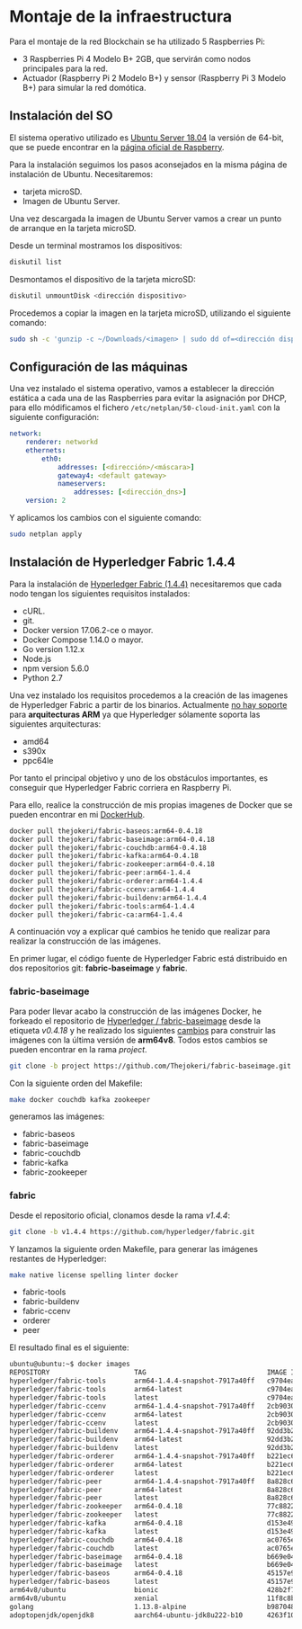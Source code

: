 # Montaje de la infraestructura

Para el montaje de la red Blockchain se ha utilizado 5 Raspberries Pi:

- 3 Raspberries Pi 4 Modelo B+ 2GB, que servirán como nodos principales para la red.
- Actuador (Raspberry Pi 2 Modelo B+) y sensor (Raspberry Pi 3 Modelo B+) para simular la red domótica.


## Instalación del SO

El sistema operativo utilizado es [Ubuntu Server 18.04](https://ubuntu.com/download/raspberry-pi/thank-you?version=18.04.4&architecture=arm64+raspi3) la versión de 64-bit, que se puede encontrar en la [página oficial de Raspberry](https://www.raspberrypi.org/downloads/).

Para la instalación seguimos los pasos aconsejados en la misma página de instalación de Ubuntu. Necesitaremos: 

- tarjeta microSD.
- Imagen de Ubuntu Server.

Una vez descargada la imagen de Ubuntu Server vamos a crear un punto de arranque en la tarjeta microSD.

Desde un terminal mostramos los dispositivos:

```bash
diskutil list
```

Desmontamos el dispositivo de la tarjeta microSD:

```bash
diskutil unmountDisk <dirección dispositivo>
```

Procedemos a copiar la imagen en la tarjeta microSD, utilizando el siguiente comando:

```bash
sudo sh -c 'gunzip -c ~/Downloads/<imagen> | sudo dd of=<dirección dispositivo> bs=32m'
```

## Configuración de las máquinas

Una vez instalado el sistema operativo, vamos a establecer la dirección estática a cada una de las Raspberries para evitar la asignación por DHCP, para ello módificamos el fichero `/etc/netplan/50-cloud-init.yaml` con la siguiente configuración:

```yaml
network:
    renderer: networkd
    ethernets:
        eth0:
            addresses: [<dirección>/<máscara>]
            gateway4: <default gateway>
            nameservers:
                addresses: [<dirección_dns>]
    version: 2
```

Y aplicamos los cambios con el siguiente comando:

```bash
sudo netplan apply
```

## Instalación de Hyperledger Fabric 1.4.4

Para la instalación de [Hyperledger Fabric (1.4.4)](https://hyperledger-fabric.readthedocs.io/en/release-1.4/) necesitaremos que cada nodo tengan los siguientes requisitos instalados:

- cURL.
- git.
- Docker version 17.06.2-ce o mayor.
- Docker Compose 1.14.0 o mayor.
- Go version 1.12.x
- Node.js
- npm version 5.6.0
- Python 2.7

Una vez instalado los requisitos procedemos a la creación de las imagenes de Hyperledger Fabric a partir de los binarios. Actualmente [no hay soporte](https://jira.hyperledger.org/browse/FAB-11117?jql=text%20~%20%22aarch64%22) para **arquitecturas ARM** ya que Hyperledger sólamente soporta las siguientes arquitecturas:

- amd64
- s390x
- ppc64le

Por tanto el principal objetivo y uno de los obstáculos importantes, es conseguir que Hyperledger Fabric corriera en Raspberry Pi.

Para ello, realice la construcción de mis propias imagenes de Docker que se pueden encontrar en mi [DockerHub](https://hub.docker.com/search?q=thejokeri&type=image&architecture=arm64). 

```bash
docker pull thejokeri/fabric-baseos:arm64-0.4.18
docker pull thejokeri/fabric-baseimage:arm64-0.4.18
docker pull thejokeri/fabric-couchdb:arm64-0.4.18
docker pull thejokeri/fabric-kafka:arm64-0.4.18
docker pull thejokeri/fabric-zookeeper:arm64-0.4.18
docker pull thejokeri/fabric-peer:arm64-1.4.4
docker pull thejokeri/fabric-orderer:arm64-1.4.4
docker pull thejokeri/fabric-ccenv:arm64-1.4.4
docker pull thejokeri/fabric-buildenv:arm64-1.4.4
docker pull thejokeri/fabric-tools:arm64-1.4.4
docker pull thejokeri/fabric-ca:arm64-1.4.4
```


A continuación voy a explicar qué cambios he tenido que realizar para realizar la construcción de las imágenes.


En primer lugar, el código fuente de Hyperledger Fabric está distribuido en dos repositorios git: **fabric-baseimage** y **fabric**.

### fabric-baseimage

Para poder llevar acabo la construcción de las imágenes Docker, he forkeado el repositorio de [Hyperledger / fabric-baseimage](https://github.com/hyperledger/fabric-baseimage) desde la etiqueta *v0.4.18* y he realizado los siguientes [cambios](https://github.com/Thejokeri/fabric-baseimage/commit/f3dfc7bcbdbd62c0c391aa3ce7eeb594ed6a3309) para construir las imágenes con la última versión de **arm64v8**. Todos estos cambios se pueden encontrar en la rama *project*.

```bash
git clone -b project https://github.com/Thejokeri/fabric-baseimage.git
```

Con la siguiente orden del Makefile:

```bash
make docker couchdb kafka zookeeper
```

generamos las imágenes:

- fabric-baseos
- fabric-baseimage
- fabric-couchdb
- fabric-kafka
- fabric-zookeeper

### fabric

Desde el repositorio oficial, clonamos desde la rama *v1.4.4*:

```bash
git clone -b v1.4.4 https://github.com/hyperledger/fabric.git
```

Y lanzamos la siguiente orden Makefile, para generar las imágenes restantes de Hyperledger:

```bash
make native license spelling linter docker
```

- fabric-tools
- fabric-buildenv
- fabric-ccenv
- orderer
- peer

El resultado final es el siguiente:

```bash
ubuntu@ubuntu:~$ docker images
REPOSITORY                     TAG                              IMAGE ID            CREATED             SIZE
hyperledger/fabric-tools       arm64-1.4.4-snapshot-7917a40ff   c9704ea000a9        5 days ago          1.65GB
hyperledger/fabric-tools       arm64-latest                     c9704ea000a9        5 days ago          1.65GB
hyperledger/fabric-tools       latest                           c9704ea000a9        5 days ago          1.65GB
hyperledger/fabric-ccenv       arm64-1.4.4-snapshot-7917a40ff   2cb90301ea98        5 days ago          1.51GB
hyperledger/fabric-ccenv       arm64-latest                     2cb90301ea98        5 days ago          1.51GB
hyperledger/fabric-ccenv       latest                           2cb90301ea98        5 days ago          1.51GB
hyperledger/fabric-buildenv    arm64-1.4.4-snapshot-7917a40ff   92dd3b26051b        5 days ago          1.56GB
hyperledger/fabric-buildenv    arm64-latest                     92dd3b26051b        5 days ago          1.56GB
hyperledger/fabric-buildenv    latest                           92dd3b26051b        5 days ago          1.56GB
hyperledger/fabric-orderer     arm64-1.4.4-snapshot-7917a40ff   b221ec6cab07        5 days ago          114MB
hyperledger/fabric-orderer     arm64-latest                     b221ec6cab07        5 days ago          114MB
hyperledger/fabric-orderer     latest                           b221ec6cab07        5 days ago          114MB
hyperledger/fabric-peer        arm64-1.4.4-snapshot-7917a40ff   8a828c6b69c7        5 days ago          121MB
hyperledger/fabric-peer        arm64-latest                     8a828c6b69c7        5 days ago          121MB
hyperledger/fabric-peer        latest                           8a828c6b69c7        5 days ago          121MB
hyperledger/fabric-zookeeper   arm64-0.4.18                     77c8822313d8        5 days ago          362MB
hyperledger/fabric-zookeeper   latest                           77c8822313d8        5 days ago          362MB
hyperledger/fabric-kafka       arm64-0.4.18                     d153e494662e        5 days ago          355MB
hyperledger/fabric-kafka       latest                           d153e494662e        5 days ago          355MB
hyperledger/fabric-couchdb     arm64-0.4.18                     ac0765e291e2        5 days ago          357MB
hyperledger/fabric-couchdb     latest                           ac0765e291e2        5 days ago          357MB
hyperledger/fabric-baseimage   arm64-0.4.18                     b669e04bdf51        5 days ago          1.46GB
hyperledger/fabric-baseimage   latest                           b669e04bdf51        5 days ago          1.46GB
hyperledger/fabric-baseos      arm64-0.4.18                     45157e979a2f        5 days ago          73.4MB
hyperledger/fabric-baseos      latest                           45157e979a2f        5 days ago          73.4MB
arm64v8/ubuntu                 bionic                           428b2f74b0fb        3 weeks ago         57.7MB
arm64v8/ubuntu                 xenial                           11f8c8b83194        7 weeks ago         112MB
golang                         1.13.8-alpine                    b98704846f0c        8 weeks ago         353MB
adoptopenjdk/openjdk8          aarch64-ubuntu-jdk8u222-b10      4263f1002511        6 months ago        301MB

```